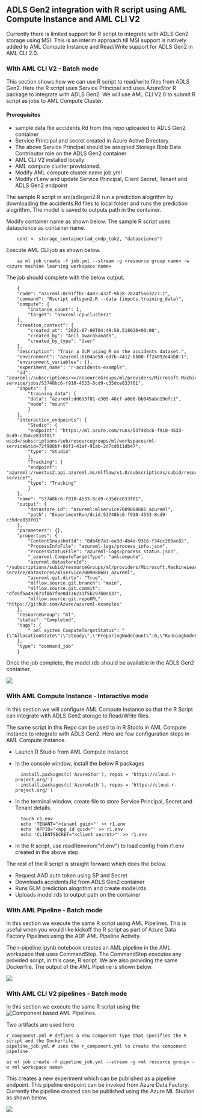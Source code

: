 ## ADLS Gen2 integration with R script using AML Compute Instance and AML CLI V2

Currently there is limited support for R script to integrate with ADLS Gen2 storage using MSI. This is an interim approach till MSI support is natively added to AML Compute Instance and Read/Write support for ADLS Gen2 in AML CLI 2.0.

### With AML CLI V2 - Batch mode

This section shows how we can use R script to read/write files from ADLS Gen2. Here the R script uses Service Principal and uses AzureStor R package to integrate with ADLS Gen2. We will use AML CLI V2.0 to submit R script as jobs to AML Compute Cluster. 


#### Prerequisites

- sample data file accidents.Rd from this repo uploaded to ADLS Gen2 container
- Service Principal and secret created in Azure Active Directory.
- The above Service Principal should be assigned Storage Blob Data Contributor role on the ADLS Gen2 container
- AML CLI V2 installed locally
- AML compute cluster provisioned.
- Modify AML compute cluster name job.yml
- Modify r1.env and update Service Principal, Client Secret, Tenant and ADLS Gen2 endpoint

The sample R script in src/adlsgen2.R run a prediction alogrithm by downloading the accidents.Rd files to local folder and runs the prediction alogrithm. The model is saved to outputs path in the container. 

Modify container name as shown below. The sample R script uses datascience as container name. 

        cont <- storage_container(ad_endp_tok2, "datascience")

Execute AML CLI job as shown below. 

        az ml job create -f job.yml --stream -g <resource group name> -w <azure machine learning workspace name>


The job should complete with the below output. 

        {
        "code": "azureml:0c91ffbc-4a03-432f-9b28-2824f5663223:1",
        "command": "Rscript adlsgen2.R --data {inputs.training_data}",
        "compute": {
            "instance_count": 1,
            "target": "azureml:cpucluster2"
        },
        "creation_context": {
            "created_at": "2021-07-08T04:49:50.518020+00:00",
            "created_by": "Anil Dwarakanath",
            "created_by_type": "User"
        },
        "description": "Train a GLM using R on the accidents dataset.",
        "environment": "azureml:b104ae58-ed7b-4412-bb00-ff24092e4ab8:1",
        "environment_variables": {},
        "experiment_name": "r-accidents-example",
        "id": "azureml:/subscriptions/<>/resourceGroups/ml/providers/Microsoft.MachineLearningServices/workspaces/ml-service/jobs/53748bc6-f910-4533-8cd9-c35dce833f01",
        "inputs": {
            "training_data": {
            "data": "azureml:dd693f81-e305-48cf-a086-bb045abe19ef:1",
            "mode": "mount"
            }
        },
        "interaction_endpoints": {
            "Studio": {
            "endpoint": "https://ml.azure.com/runs/53748bc6-f910-4533-8cd9-c35dce833f01?wsid=/subscriptions/sub/resourcegroups/ml/workspaces/ml-service&tid=72f988bf-86f1-41af-91ab-2d7cd011db47",
            "type": "Studio"
            },
            "Tracking": {
            "endpoint": "azureml://westus2.api.azureml.ms/mlflow/v1.0/subscriptions/subid/resourceGroups/ml/providers/Microsoft.MachineLearningServices/workspaces/ml-service?",
            "type": "Tracking"
            }
        },
        "name": "53748bc6-f910-4533-8cd9-c35dce833f01",
        "output": {
            "datastore_id": "azureml:mlservice7009088601_azureml",
            "path": "ExperimentRun/dcid.53748bc6-f910-4533-8cd9-c35dce833f01"
        },
        "parameters": {},
        "properties": {
            "ContentSnapshotId": "8db4b7a3-ea3d-4b4a-9316-f34cc200ac82",
            "ProcessInfoFile": "azureml-logs/process_info.json",
            "ProcessStatusFile": "azureml-logs/process_status.json",
            "_azureml.ComputeTargetType": "amlcompute",
            "azureml.datastoreId": "/subscriptions/subid/resourceGroups/ml/providers/Microsoft.MachineLearningServices/workspaces/ml-service/datastores/mlservice7009088601_azureml",
            "azureml.git.dirty": "True",
            "mlflow.source.git.branch": "main",
            "mlflow.source.git.commit": "dfe5f5a492673f0b7f8e0d136231f5b297b0eb37",
            "mlflow.source.git.repoURL": "https://github.com/Azure/azureml-examples"
        },
        "resourceGroup": "ml",
        "status": "Completed",
        "tags": {
            "_aml_system_ComputeTargetStatus": "{\"AllocationState\":\"steady\",\"PreparingNodeCount\":0,\"RunningNodeCount\":1,\"CurrentNodeCount\":1}"
        },
        "type": "command_job"
        }

Once the job complete, the model.rds should be available in the ADLS Gen2 container. 

![](assets/adlsoutput.png)


### With AML Compute Instance - Interactive mode

In this section we will configure AML Compute Instance so that the R Script can integrate with ADLS Gen2 storage to Read/Write files. 

The same script in this Repo can be used to in R Studio in AML Compute Instance to integrate with ADLS Gen2. Here are few configuration steps in AML Compute Instance. 

- Launch R Studio from AML Compute Instance
- In the console window, install the below R packages

        install.packages(c('AzureStor'), repos = 'https://cloud.r-project.org/')
        install.packages(c('AzureAuth'), repos = 'https://cloud.r-project.org/')

- In the terminal window, create file to store Service Principal, Secret and Tenant details. 

        touch r1.env
        echo 'TENANT="<tenant guid>"' >> r1.env
        echo 'APPID="<app id guid>"' >> r1.env
        echo 'CLIENTSECRET="<client secret>"' >> r1.env

- In the R script, use readRenviron("r1.env") to load config from r1.env created in the above step. 

The rest of the R script is straight forward which does the below. 

- Request AAD auth token using SP and Secret
- Downloads accidents.Rd from ADLS Gen2 container
- Runs GLM prediction alogrithm and create model.rds
- Uploads model.rds to output path on the container


### With AML Pipeline - Batch mode

In this section we execute the same R script using AML Pipelines. This is useful when you would like kickoff the R script as part of Azure Data Factory Pipelines using the ADF AML Pipeline Activity. 

The r-pipeline.ipynb notebook creates an AML pipeline in the AML workspace that uses CommandStep. The CommandStep executes any provided script, in this case, R script. We are also providing the same Dockerfile. The output of the AML Pipeline is shown below. 

![](assets/r-pipeline-status.png)


### With AML CLI V2 pipelines - Batch mode

In this section we execute the same R script using the ![Component based AML Pipelines](https://github.com/Azure/azureml-previews/tree/main/previews/pipelines).

Two artifacts are used here
    
    r_component.yml # defines a new Component Type that specifies the R script and the Dockerfile. 
    pipeline_job.yml # uses the r_component.yml to create the component pipeline.  
    
    az ml job create -f pipeline_job.yml --stream -g <ml resource group> -w <ml workspace name>


This creates a new experiment which can be published as a pipeline endpoint. This pipeline endpoint can be invoked from Azure Data Factory. 
Currently the pipeline created can be published using the Azure ML Studion as shown below. 

![](assets/publishpipeline.png)